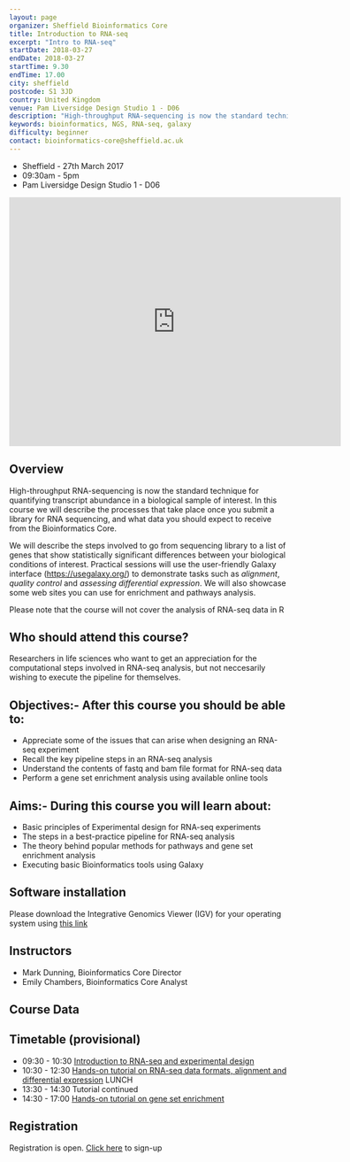 ```yaml
---
layout: page
organizer: Sheffield Bioinformatics Core
title: Introduction to RNA-seq
excerpt: "Intro to RNA-seq"
startDate: 2018-03-27
endDate: 2018-03-27
startTime: 9.30
endTime: 17.00
city: sheffield
postcode: S1 3JD
country: United Kingdom
venue: Pam Liversidge Design Studio 1 - D06
description: "High-throughput RNA-sequencing is now the standard technique for quantifying transcript abundance in a biological sample of interest. In this course we will describe the processes that take place once you submit a library for RNA sequencing, and what data you should expect to receive from the Bioinformatics Core. We will describe the steps involved to go from sequencing library to a list of genes that show statistically significant differences between your biological conditions of interest. Practical sessions will use the user-friendly Galaxy interface (https://usegalaxy.org/) to demonstrate tasks such as alignment, quality control and assessing differential expression. We will also showcase some web sites you can use for enrichment and pathways analysis."
keywords: bioinformatics, NGS, RNA-seq, galaxy
difficulty: beginner
contact: bioinformatics-core@sheffield.ac.uk
---
```


- Sheffield - 27th March 2017
- 09:30am - 5pm
- Pam Liversidge Design Studio 1 - D06

<iframe src="https://www.google.com/maps/embed?pb=!1m14!1m8!1m3!1d9519.181464571486!2d-1.4777067!3d53.3827108!3m2!1i1024!2i768!4f13.1!3m3!1m2!1s0x0%3A0x60e5580cdf19b137!2sPam+Liversidge+Building!5e0!3m2!1sen!2suk!4v1510862811609" width="600" height="450" frameborder="0" style="border:0" allowfullscreen></iframe>

## Overview

High-throughput RNA-sequencing is now the standard technique for quantifying transcript abundance in a biological sample of interest. In this course we will describe the processes that take place once you submit a library for RNA sequencing, and what data you should expect to receive from the Bioinformatics Core.

We will describe the steps involved to go from sequencing library to a list of genes that show statistically significant differences between your biological conditions of interest. Practical sessions will use the user-friendly Galaxy interface (https://usegalaxy.org/) to demonstrate tasks such as *alignment*, *quality control* and *assessing differential expression*. We will also showcase some web sites you can use for enrichment and pathways analysis.

Please note that the course will not cover the analysis of RNA-seq data in R

## Who should attend this course?

Researchers in life sciences who want to get an appreciation for the computational steps involved in RNA-seq analysis, but not neccesarily wishing to execute the pipeline for themselves. 

## Objectives:- After this course you should be able to:

- Appreciate some of the issues that can arise when designing an RNA-seq experiment 
- Recall the key pipeline steps in an RNA-seq analysis
- Understand the contents of fastq and bam file format for RNA-seq data
- Perform a gene set enrichment analysis using available online tools

## Aims:- During this course you will learn about:

- Basic principles of Experimental design for RNA-seq experiments
- The steps in a best-practice pipeline for RNA-seq analysis
- The theory behind popular methods for pathways and gene set enrichment analysis
- Executing basic Bioinformatics tools using Galaxy

## Software installation

Please download the Integrative Genomics Viewer (IGV) for your operating system using [this link](https://software.broadinstitute.org/software/igv/download)

## Instructors

- Mark Dunning, Bioinformatics Core Director
- Emily Chambers, Bioinformatics Core Analyst

## Course Data

## Timetable (provisional)

- 09:30 - 10:30 [Introduction to RNA-seq and experimental design](https://docs.google.com/presentation/d/1tJIlz6z4KJ-y-WomOt7va9045BT-ZNNTXo0_wY8TeZE/edit?usp=sharing)
- 10:30 - 12:30 [Hands-on tutorial on RNA-seq data formats, alignment and differential expression](http://sbc.shef.ac.uk/rna-seq-in-galaxy/)
LUNCH
- 13:30 - 14:30 Tutorial continued
- 14:30 - 17:00 [Hands-on tutorial on gene set enrichment](https://sheffield-bioinformatics-core.github.io/enrichment-analysis/enrichment.nb.html
)


## Registration 

Registration is open. [Click here](https://onlineshop.shef.ac.uk/conferences-events/faculty-of-medicine-dentistry-and-health/neuroscience/introduction-to-rnaseq) to sign-up

